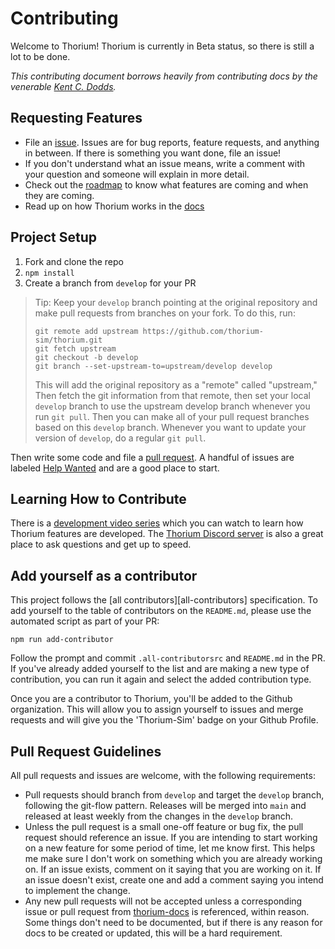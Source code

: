 # Contributing

Welcome to Thorium! Thorium is currently in Beta status, so there is still a lot
to be done.

_This contributing document borrows heavily from contributing docs by the
venerable [Kent C. Dodds](https://github.com/kentcdodds)._

## Requesting Features

- File an [issue](https://github.com/Thorium-Sim/thorium/issues). Issues are for
  bug reports, feature requests, and anything in between. If there is something
  you want done, file an issue!
- If you don't understand what an issue means, write a comment with your
  question and someone will explain in more detail.
- Check out the [roadmap](https://github.com/Thorium-Sim/thorium/projects/2) to
  know what features are coming and when they are coming.
- Read up on how Thorium works in the [docs](https://thoriumsim.com)

## Project Setup

1.  Fork and clone the repo
2.  `npm install`
3.  Create a branch from `develop` for your PR

> Tip: Keep your `develop` branch pointing at the original repository and make
> pull requests from branches on your fork. To do this, run:
>
> ```
> git remote add upstream https://github.com/thorium-sim/thorium.git
> git fetch upstream
> git checkout -b develop
> git branch --set-upstream-to=upstream/develop develop
> ```
>
> This will add the original repository as a "remote" called "upstream," Then
> fetch the git information from that remote, then set your local `develop`
> branch to use the upstream develop branch whenever you run `git pull`. Then
> you can make all of your pull request branches based on this `develop` branch.
> Whenever you want to update your version of `develop`, do a regular
> `git pull`.

Then write some code and file a
[pull request](https://github.com/Thorium-Sim/thorium/pulls). A handful of
issues are labeled
[Help Wanted](https://github.com/Thorium-Sim/thorium/issues?q=is%3Aissue+is%3Aopen+label%3A%22help+wanted%22)
and are a good place to start.

## Learning How to Contribute

There is a
[development video series](https://www.youtube.com/watch?v=iEU6NcOKhyE&list=PLvw0SNT6wHt9au1-6yCOh7QHj-p5ir0l6)
which you can watch to learn how Thorium features are developed. The
[Thorium Discord server](https://discord.gg/UvxTQZz) is also a great place to
ask questions and get up to speed.

## Add yourself as a contributor

This project follows the [all contributors][all-contributors] specification. To
add yourself to the table of contributors on the `README.md`, please use the
automated script as part of your PR:

```console
npm run add-contributor
```

Follow the prompt and commit `.all-contributorsrc` and `README.md` in the PR. If
you've already added yourself to the list and are making a new type of
contribution, you can run it again and select the added contribution type.

Once you are a contributor to Thorium, you'll be added to the Github
organization. This will allow you to assign yourself to issues and merge
requests and will give you the 'Thorium-Sim' badge on your Github Profile.

## Pull Request Guidelines

All pull requests and issues are welcome, with the following requirements:

- Pull requests should branch from `develop` and target the `develop` branch,
  following the git-flow pattern. Releases will be merged into `main` and
  released at least weekly from the changes in the `develop` branch.
- Unless the pull request is a small one-off feature or bug fix, the pull
  request should reference an issue. If you are intending to start working on a
  new feature for some period of time, let me know first. This helps me make
  sure I don't work on something which you are already working on. If an issue
  exists, comment on it saying that you are working on it. If an issue doesn't
  exist, create one and add a comment saying you intend to implement the change.
- Any new pull requests will not be accepted unless a corresponding issue or
  pull request from [thorium-docs](https://github.com/Thorium-Sim/thorium-docs)
  is referenced, within reason. Some things don't need to be documented, but if
  there is any reason for docs to be created or updated, this will be a hard
  requirement.
